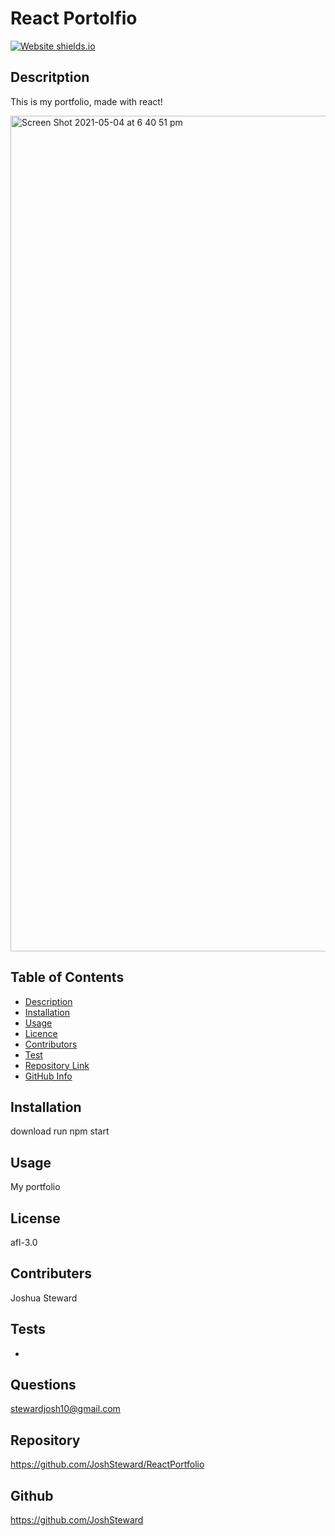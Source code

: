 # React Portolfio


[![Website shields.io](https://img.shields.io/website-up-down-green-red/http/shields.io.svg)](http://shields.io/)

## Descritption ##

This is my portfolio, made with react!

<img width="1337" alt="Screen Shot 2021-05-04 at 6 40 51 pm" src="https://user-images.githubusercontent.com/73278132/116979388-49892380-ad08-11eb-9c35-0b768b18b503.png">

## Table of Contents 

- [Description](#Description)
- [Installation](#Installation)
- [Usage](#Usage)
- [Licence](#Licence)
- [Contributors](#Contributors)
- [Test](#Test)
- [Repository Link](#Repository)
- [GitHub Info](#GitHub) 

## Installation

download
run npm start 

## Usage 

My portfolio 

## License 

afl-3.0

## Contributers 

Joshua Steward

## Tests

- 

## Questions

stewardjosh10@gmail.com

## Repository 

https://github.com/JoshSteward/ReactPortfolio
<br>


## Github

https://github.com/JoshSteward
